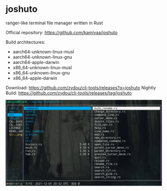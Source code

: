 # joshuto

ranger-like terminal file manager written in Rust

Official repository: https://github.com/kamiyaa/joshuto

Build architectures:

- aarch64-unknown-linux-musl
- aarch64-unknown-linux-gnu
- aarch64-apple-darwin
- x86_64-unknown-linux-musl
- x86_64-unknown-linux-gnu
- x86_64-apple-darwin

Download: https://github.com/zydou/cli-tools/releases?q=joshuto
Nightly Build: https://github.com/zydou/cli-tools/releases/tag/joshuto

![demo](https://raw.githubusercontent.com/kamiyaa/joshuto/561c94fc4117a2ab86b53de5d11951260106bb3e/screenshot.png)
